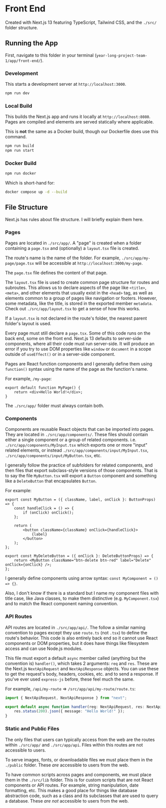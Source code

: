 # Front End

Created with Next.js 13 featuring TypeScript, Tailwind CSS, and the `./src/` folder structure.

## Running the App

First, navigate to this folder in your terminal (`year-long-project-team-1/app/front-end/`).

### Development

This starts a development server at `http://localhost:3000`.

```bash
npm run dev
```

### Local Build

This builds the Next.js app and runs it locally at `http://localhost:8080`. Pages are compiled and elements are served statically where applicable.

This is **not** the same as a Docker build, though our Dockerfile does use this command.

```bash
npm run build
npm run start
```

### Docker Build

```bash
npm run docker
```

Which is short-hand for:

```bash
docker compose up -d --build
```

## File Structure

Next.js has rules about file structure. I will briefly explain them here.

### Pages

Pages are located in `./src/app/`. A "page" is created when a folder containing a `page.tsx` and (optionally) a `layout.tsx` file is created.

The route's name is the name of the folder. For example, `./src/app/my-page/page.tsx` will be accessible at `http://localhost:3000/my-page`.

The `page.tsx` file defines the content of that page.

The `layout.tsx` file is used to create common page structure for routes and subroutes. This allows us to declare aspects of the page like `<title>`, `<meta>`, and other elements that usually exist in the `<head>` tag, as well as elements common to a group of pages like navigation or footers. However, some metadata, like the title, is stored in the exported member `metadata`. Check out `./src/app/layout.tsx` to get a sense of how this works.

If a `layout.tsx` is not declared in the route's folder, the nearest parent folder's layout is used.

Every page must still declare a `page.tsx`. Some of this code runs on the back end, some on the front end. Next.js 13 defaults to server-side components, where all their code must run server-side. It will produce an error if you try to use DOM properties like `window` or `document` in a scope outside of `useEffect()` or in a server-side component.

Pages are React function components and I generally define them using `function()` syntax using the name of the page as the function's name.

For example, `/my-page`:

```tsx
export default function MyPage() {
    return <div>Hello World!</div>;
}
```

The `./src/app/` folder must always contain both.

### Components

Components are reusable React objects that can be imported into pages. They are located in `./src/app/components/`. These files should contain either a single component or a group of related components. i.e. `./src/app/components/MyInput.tsx` which exports one or more "input" related elements, or instead `./src/app/components/input/MyInput.tsx`, `./src/app/components/input/MyButton.tsx`, etc.

I generally follow the practice of subfolders for related components, and then files that export subclass-style versions of those components. That is to say the file `MyButton.tsx` will export a `Button` component and something like a `DeleteButton` that encapsulates `Button`.

For example:

```tsx
export const MyButton = ({ className, label, onClick }: ButtonProps) => {
    const handleClick = () => {
        if (onClick) onClick();
    };

    return (
        <button className={className} onClick={handleClick}>
            {label}
        </button>
    );
};

export const MyDeleteButton = ({ onClick }: DeleteButtonProps) => {
    return <MyButton className="btn-delete btn-red" label="Delete" onClick={onClick} />;
};
```

I generally define components using arrow syntax: `const MyComponent = () => {}`.

Also, I don't know if there is a standard but I name my component files with title case, like Java classes, to make them distinctive (e.g. `MyComponent.tsx`) and to match the React component naming convention.

### API Routes

API routes are located in `./src/app/api/`. The follow a similar naming convention to pages except they use `route.ts` (not `.tsx`) to define the route's behavior. This code is also entirely back end so it cannot use React components or DOM properties, but it does have things like filesystem access and can use Node.js modules.

This file must export a default `async` member called (anything but the convention is) `handler()`, which takes 2 arguments: `req` and `res`. These are the Next.js `NextApiRequest` and `NextApiResponse` objects. You can use these to get the request's body, headers, cookies, etc. and to send a response. If you've ever used `express-js` before, these feel much the same.

For example, `/api/my-route` => `/src/app/api/my-route/route.ts`:

```ts
import { NextApiRequest, NextApiResponse } from "next";

export default async function handler(req: NextApiRequest, res: NextApiResponse) {
    res.status(200).json({ message: "Hello World!" });
}
```

### Static and Public Files

The only files that users can typically access from the web are the routes within `./src/app/` and `./src/app/api`. Files within this routes are not accessible to users.

To serve images, fonts, or downloadable files we must place them in the `./public` folder. These _are_ accessible to users from the web.

To have common scripts across pages and components, we must place them in the `./src/lib` folder. This is for custom scripts that are not React components or API routes. For example, string manipulation, date formatting, etc. This makes a good place for things like database abstraction code, such as a class and its subclasses that are used to query a database. These _are not_ accessible to users from the web.
